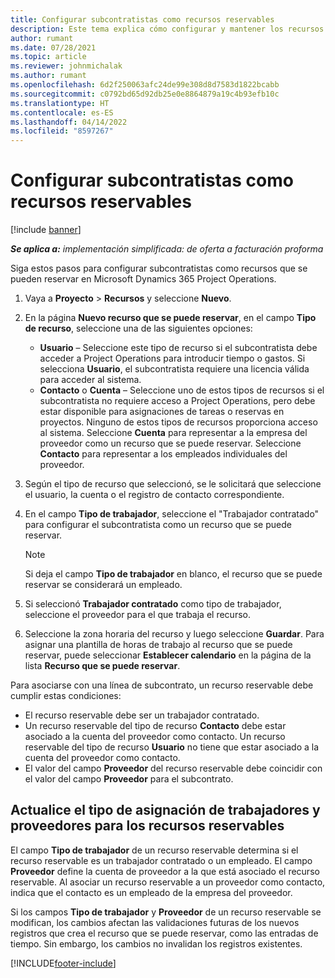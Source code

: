 ```yaml
---
title: Configurar subcontratistas como recursos reservables
description: Este tema explica cómo configurar y mantener los recursos de subcontratistas que se crean a partir de usuarios y contactos en el sistema, para que puedan asociarse con subcontratos en Microsoft Dynamics 365 Project Operations.
author: rumant
ms.date: 07/28/2021
ms.topic: article
ms.reviewer: johnmichalak
ms.author: rumant
ms.openlocfilehash: 6d2f250063afc24de99e308d8d7583d1822bcabb
ms.sourcegitcommit: c0792bd65d92db25e0e8864879a19c4b93efb10c
ms.translationtype: HT
ms.contentlocale: es-ES
ms.lasthandoff: 04/14/2022
ms.locfileid: "8597267"
---
```

# <a name="set-up-subcontractors-as-bookable-resources"></a>Configurar subcontratistas como recursos reservables

[!include [banner](../../includes/dataverse-preview.md)]

_**Se aplica a:** implementación simplificada: de oferta a facturación proforma_

Siga estos pasos para configurar subcontratistas como recursos que se pueden reservar en Microsoft Dynamics 365 Project Operations.

1. Vaya a **Proyecto** \> **Recursos** y seleccione **Nuevo**.
2. En la página **Nuevo recurso que se puede reservar**, en el campo **Tipo de recurso**, seleccione una de las siguientes opciones:

    - **Usuario** – Seleccione este tipo de recurso si el subcontratista debe acceder a Project Operations para introducir tiempo o gastos. Si selecciona **Usuario**, el subcontratista requiere una licencia válida para acceder al sistema.
    - **Contacto** o **Cuenta** – Seleccione uno de estos tipos de recursos si el subcontratista no requiere acceso a Project Operations, pero debe estar disponible para asignaciones de tareas o reservas en proyectos. Ninguno de estos tipos de recursos proporciona acceso al sistema. Seleccione **Cuenta** para representar a la empresa del proveedor como un recurso que se puede reservar. Seleccione **Contacto** para representar a los empleados individuales del proveedor.

3. Según el tipo de recurso que seleccionó, se le solicitará que seleccione el usuario, la cuenta o el registro de contacto correspondiente.
4. En el campo **Tipo de trabajador**, seleccione el "Trabajador contratado" para configurar el subcontratista como un recurso que se puede reservar.

    > [!NOTE]
    > Si deja el campo **Tipo de trabajador** en blanco, el recurso que se puede reservar se considerará un empleado.

5. Si seleccionó **Trabajador contratado** como tipo de trabajador, seleccione el proveedor para el que trabaja el recurso.
6. Seleccione la zona horaria del recurso y luego seleccione **Guardar**. Para asignar una plantilla de horas de trabajo al recurso que se puede reservar, puede seleccionar **Establecer calendario** en la página de la lista **Recurso que se puede reservar**.

Para asociarse con una línea de subcontrato, un recurso reservable debe cumplir estas condiciones:

- El recurso reservable debe ser un trabajador contratado.
- Un recurso reservable del tipo de recurso **Contacto** debe estar asociado a la cuenta del proveedor como contacto. Un recurso reservable del tipo de recurso **Usuario** no tiene que estar asociado a la cuenta del proveedor como contacto.
- El valor del campo **Proveedor** del recurso reservable debe coincidir con el valor del campo **Proveedor** para el subcontrato.

## <a name="update-the-type-of-worker-and-vendor-mapping-for-bookable-resources"></a>Actualice el tipo de asignación de trabajadores y proveedores para los recursos reservables

El campo **Tipo de trabajador** de un recurso reservable determina si el recurso reservable es un trabajador contratado o un empleado. El campo **Proveedor** define la cuenta de proveedor a la que está asociado el recurso reservable. Al asociar un recurso reservable a un proveedor como contacto, indica que el contacto es un empleado de la empresa del proveedor.

Si los campos **Tipo de trabajador** y **Proveedor** de un recurso reservable se modifican, los cambios afectan las validaciones futuras de los nuevos registros que crea el recurso que se puede reservar, como las entradas de tiempo. Sin embargo, los cambios no invalidan los registros existentes.

[!INCLUDE[footer-include](../../includes/footer-banner.md)]
